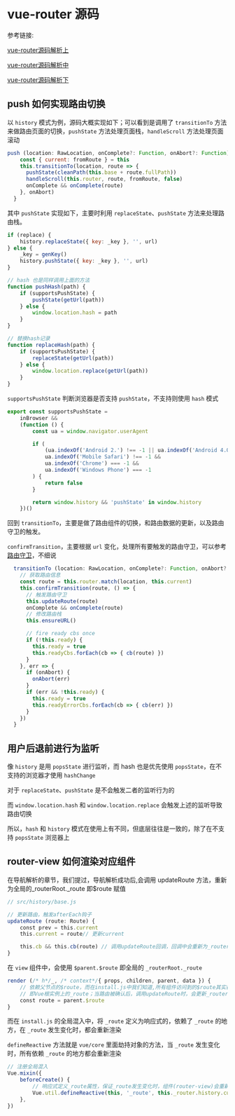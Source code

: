 # vue-router 源码

参考链接:

[vue-router源码解析上](https://juejin.cn/post/6880529850159874062)

[vue-router源码解析中](https://juejin.cn/post/6901047675227996167)

[vue-router源码解析下](https://juejin.cn/post/6902992939115855880)

## push 如何实现路由切换

以 `history` 模式为例，源码大概实现如下；可以看到是调用了 `transitionTo` 方法来做路由页面的切换，`pushState` 方法处理页面栈，`handleScroll` 方法处理页面滚动

```js
push (location: RawLocation, onComplete?: Function, onAbort?: Function) {
    const { current: fromRoute } = this
    this.transitionTo(location, route => {
      pushState(cleanPath(this.base + route.fullPath))
      handleScroll(this.router, route, fromRoute, false)
      onComplete && onComplete(route)
    }, onAbort)
  }
```

其中 `pushState` 实现如下，主要时利用 `replaceState`、`pushState` 方法来处理路由栈。

```js
if (replace) {
    history.replaceState({ key: _key }, '', url)
} else {
    _key = genKey()
    history.pushState({ key: _key }, '', url)
}

// hash 也是同样调用上面的方法
function pushHash(path) {
    if (supportsPushState) {
        pushState(getUrl(path))
    } else {
        window.location.hash = path
    }
}

// 替换hash记录
function replaceHash(path) {
    if (supportsPushState) {
        replaceState(getUrl(path))
    } else {
        window.location.replace(getUrl(path))
    }
}
```

`supportsPushState` 判断浏览器是否支持 `pushState`，不支持则使用 `hash` 模式

```js
export const supportsPushState =
    inBrowser &&
    (function () {
        const ua = window.navigator.userAgent

        if (
            (ua.indexOf('Android 2.') !== -1 || ua.indexOf('Android 4.0') !== -1) &&
            ua.indexOf('Mobile Safari') !== -1 &&
            ua.indexOf('Chrome') === -1 &&
            ua.indexOf('Windows Phone') === -1
        ) {
            return false
        }

        return window.history && 'pushState' in window.history
    })()
```

回到 `transitionTo`，主要是做了路由组件的切换，和路由数据的更新，以及路由守卫的触发。

`confirmTransition`，主要根据 `url` 变化，处理所有要触发的路由守卫，可以参考[路由守卫](https://juejin.cn/post/6901047675227996167#heading-12)，不细说

```js
  transitionTo (location: RawLocation, onComplete?: Function, onAbort?: Function) {
    // 获取路由信息
    const route = this.router.match(location, this.current)
    this.confirmTransition(route, () => {
      // 触发路由守卫
      this.updateRoute(route)
      onComplete && onComplete(route)
      // 修改路由栈
      this.ensureURL()

      // fire ready cbs once
      if (!this.ready) {
        this.ready = true
        this.readyCbs.forEach(cb => { cb(route) })
      }
    }, err => {
      if (onAbort) {
        onAbort(err)
      }
      if (err && !this.ready) {
        this.ready = true
        this.readyErrorCbs.forEach(cb => { cb(err) })
      }
    })
  }
```

## 用户后退前进行为监听

像 `history` 是用 `popsState` 进行监听，而 hash 也是优先使用 `popsState`，在不支持的浏览器才使用 `hashChange`

对于 `replaceState`、`pushState` 是不会触发二者的监听行为的

而 `window.location.hash` 和 `window.location.replace` 会触发上述的监听导致路由切换

所以，`hash` 和 `history` 模式在使用上有不同，但底层往往是一致的，除了在不支持 `popsState` 浏览器上

## router-view 如何渲染对应组件

在导航解析的章节，我们提过，导航解析成功后,会调用 updateRoute 方法，重新为全局的\_routerRoot.\_route 即$route 赋值

```js
// src/history/base.js

// 更新路由，触发afterEach钩子
updateRoute (route: Route) {
    const prev = this.current
    this.current = route// 更新current

    this.cb && this.cb(route) // 调用updateRoute回调，回调中会重新为_routerRoot._route赋值，进而触发router-view的重新渲染
}
```

在 `view` 组件中，会使用 `$parent.$route` 即全局的 `_routerRoot._route`

```js
render (/* h*/_, /* context*/{ props, children, parent, data }) {
    // 依赖父节点的$route，而在install.js中我们知道,所有组件访问到的$route其实都是_routerRoot._route
    // 即Vue根实例上的_route；当路由被确认后，调用updateRoute时，会更新_routerRoot._route，进而导致router-view组件重新渲染
    const route = parent.$route 
}
```

而在 `install.js` 的全局混入中，将 `_route` 定义为响应式的，依赖了 `_route` 的地方，在 `_route` 发生变化时，都会重新渲染

`defineReactive` 方法就是 `vue/core` 里面劫持对象的方法，当 `_route` 发生变化时，所有依赖 `_route` 的地方都会重新渲染

```js
// 注册全局混入
Vue.mixin({
    beforeCreate() {
        // 响应式定义_route属性，保证_route发生变化时，组件(router-view)会重新渲染
        Vue.util.defineReactive(this, '_route', this._router.history.current)
    },
})
```
